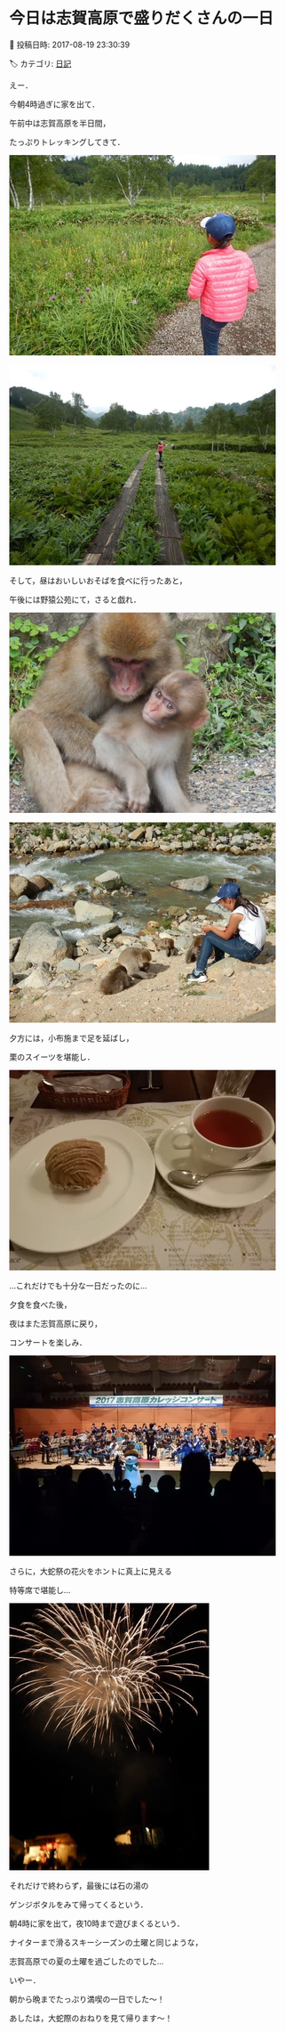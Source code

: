 # 今日は志賀高原で盛りだくさんの一日

📅 投稿日時: 2017-08-19 23:30:39

🏷️ カテゴリ: [日記](cc4b5682fb7b8b144980957a978653fb0.md)

えー．


今朝4時過ぎに家を出て．





午前中は志賀高原を半日間，


たっぷりトレッキングしてきて．




![488c0321aa1abd308e63feff98c42a75.jpg](images/488c0321aa1abd308e63feff98c42a75.jpg)









![e6d0363cf02992bff5afe502cfd79959.jpg](images/e6d0363cf02992bff5afe502cfd79959.jpg)




そして，昼はおいしいおそばを食べに行ったあと，





午後には野猿公苑にて，さると戯れ．




![2aa932e36cccaf21064dc03a7461b739.jpg](images/2aa932e36cccaf21064dc03a7461b739.jpg)









![4408cffdf818acd85de8b2f17665e8a4.jpg](images/4408cffdf818acd85de8b2f17665e8a4.jpg)







夕方には，小布施まで足を延ばし，


栗のスイーツを堪能し．




![0d222cc9e61537fabe2d3e5bb589b971.jpg](images/0d222cc9e61537fabe2d3e5bb589b971.jpg)







…これだけでも十分な一日だったのに…





夕食を食べた後，


夜はまた志賀高原に戻り，


コンサートを楽しみ．




![1e6de1368c0552c4d96629e54f9a141e.jpg](images/1e6de1368c0552c4d96629e54f9a141e.jpg)







さらに，大蛇祭の花火をホントに真上に見える


特等席で堪能し…




![bbdd7acd263a01b02ad4be7d1f1b3808.jpg](images/bbdd7acd263a01b02ad4be7d1f1b3808.jpg)







それだけで終わらず，最後には石の湯の


ゲンジボタルをみて帰ってくるという．





朝4時に家を出て，夜10時まで遊びまくるという．


ナイターまで滑るスキーシーズンの土曜と同じような，


志賀高原での夏の土曜を過ごしたのでした…





いやー．


朝から晩までたっぷり満喫の一日でした～！


あしたは，大蛇際のおねりを見て帰ります～！
